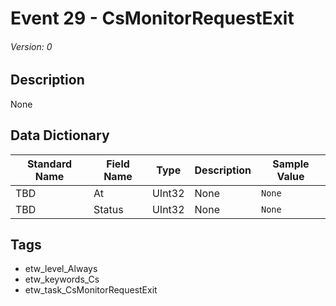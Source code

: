 # Event 29 - CsMonitorRequestExit
###### Version: 0

## Description
None

## Data Dictionary
|Standard Name|Field Name|Type|Description|Sample Value|
|---|---|---|---|---|
|TBD|At|UInt32|None|`None`|
|TBD|Status|UInt32|None|`None`|

## Tags
* etw_level_Always
* etw_keywords_Cs
* etw_task_CsMonitorRequestExit